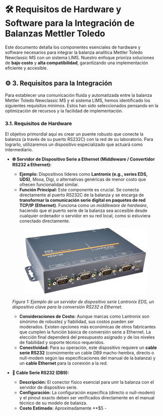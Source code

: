 # 🛠️ Requisitos de Hardware y Software para la Integración de Balanzas Mettler Toledo

Este documento detalla los componentes esenciales de hardware y software necesarios para integrar la balanza analítica Mettler Toledo Newclassic MS con un sistema LIMS. Nuestro enfoque prioriza soluciones de **bajo costo** y **alta compatibilidad**, garantizando una implementación eficiente y accesible.

## ⚙️ 3. Requisitos para la Integración

Para establecer una comunicación fluida y automatizada entre la balanza Mettler Toledo Newclassic MS y el sistema LIMS, hemos identificado los siguientes requisitos mínimos. Estos han sido seleccionados pensando en la optimización de recursos y la facilidad de implementación.

### 3.1. Requisitos de Hardware

El objetivo primordial aquí es crear un puente robusto que conecte la balanza (a través de su puerto RS232C) con la red de su laboratorio. Para lograrlo, utilizaremos un dispositivo especializado que actuará como intermediario.

* **🌐 Servidor de Dispositivo Serie a Ethernet (Middleware / Convertidor RS232 a Ethernet):**
    * **Ejemplo:** Dispositivos líderes como **Lantronix (e.g., series EDS, UDS)**, Moxa, Digi, o alternativas genéricas de menor costo que ofrecen funcionalidad similar.
    * **Función Principal:** Este componente es crucial. Se conecta directamente al puerto RS232C de la balanza y se encarga de **transformar la comunicación serie digital en paquetes de red TCP/IP (Ethernet)**. Funciona como un *middleware de hardware*, haciendo que el puerto serie de la balanza sea accesible desde cualquier ordenador o servidor en su red local, como si estuviera conectado directamente.

    <p align="center">
        <img src="files/Lantronix.png" alt="Servidor de Dispositivo Serie a Ethernet - Lantronix EDS" width="400"/>
    </p>
    
    *Figura 1: Ejemplo de un servidor de dispositivo serie Lantronix EDS, un dispositivo clave para la conversión RS232 a Ethernet.*

    * **Consideraciones de Costo:** Aunque marcas como Lantronix son sinónimo de robustez y fiabilidad, sus costos pueden ser moderados. Existen opciones más económicas de otros fabricantes que cumplen la función básica de conversión serie a Ethernet. La elección final dependerá del presupuesto asignado y de los niveles de fiabilidad y soporte técnico requeridos.
    * **Conectividad:** Para su operación, este dispositivo requiere un **cable serie RS232** (comúnmente un cable DB9 macho-hembra, directo o null-modem según las especificaciones del manual de la balanza) y un **cable Ethernet** para la conexión a la red.

* **🔌 Cable Serie RS232 (DB9):**
    * **Descripción:** El conector físico esencial para unir la balanza con el servidor de dispositivo serie.
    * **Configuración:** La configuración específica (directo o null-modem) y el pinout exacto deben ser verificados directamente en el manual técnico de su modelo de balanza.
    * **Costo Estimado:** Aproximadamente **$5 -
